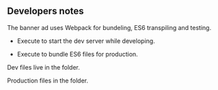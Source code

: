 ## Developers notes


The banner ad uses Webpack for bundeling, ES6 transpiling and testing.

- Execute <npm run dev> to start the dev server while developing.

- Execute <npm run build> to bundle ES6 files for production.


Dev files live in the <jsx> folder.

Production files in the <js> folder.